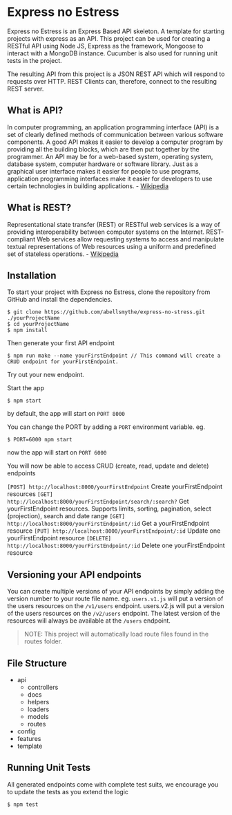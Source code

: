 # Express no Estress

Express no Estress is an Express Based API skeleton. A template for starting projects with express as an API. This project can be used for creating a RESTful API using Node JS, Express as the framework, Mongoose to interact with a MongoDB instance. Cucumber is also used for running unit tests in the project.

The resulting API from this project is a JSON REST API which will respond to requests over HTTP. REST Clients can, therefore, connect to the resulting REST server.

## What is API?

In computer programming, an application programming interface (API) is a set of clearly defined methods of communication between various software components. A good API makes it easier to develop a computer program by providing all the building blocks, which are then put together by the programmer. An API may be for a web-based system, operating system, database system, computer hardware or software library. Just as a graphical user interface makes it easier for people to use programs, application programming interfaces make it easier for developers to use certain technologies in building applications. - [Wikipedia](https://en.wikipedia.org/wiki/Application_programming_interface)

## What is REST?

Representational state transfer (REST) or RESTful web services is a way of providing interoperability between computer systems on the Internet. REST-compliant Web services allow requesting systems to access and manipulate textual representations of Web resources using a uniform and predefined set of stateless operations. - [Wikipedia](https://en.wikipedia.org/wiki/Representational_state_transfer)

## Installation

To start your project with Express no Estress, clone the repository from GitHub and install the dependencies.

```
$ git clone https://github.com/abellsmythe/express-no-stress.git ./yourProjectName 
$ cd yourProjectName
$ npm install
```

Then generate your first API endpoint

```
$ npm run make --name yourFirstEndpoint // This command will create a CRUD endpoint for yourFirstEndpoint.
```

Try out your new endpoint.

Start the app

```
$ npm start
```
by default, the app will start on `PORT 8000`

You can change the PORT by adding a `PORT` environment variable. 
eg.

```
$ PORT=6000 npm start
```
now the app will start on `PORT 6000`

You will now be able to access CRUD (create, read, update and delete) endpoints 

`[POST] http://localhost:8000/yourFirstEndpoint` Create yourFirstEndpoint resources
`[GET] http://localhost:8000/yourFirstEndpoint/search/:search?` Get yourFirstEndpoint resources. Supports limits, sorting, pagination, select (projection), search and date range
`[GET] http://localhost:8000/yourFirstEndpoint/:id` Get a yourFirstEndpoint resource
`[PUT] http://localhost:8000/yourFirstEndpoint/:id` Update one yourFirstEndpoint resource
`[DELETE] http://localhost:8000/yourFirstEndpoint/:id` Delete one yourFirstEndpoint resource

## Versioning your API endpoints

You can create multiple versions of your API endpoints by simply adding the version number to your route file name. eg. `users.v1.js` will put a version of the users resources on the `/v1/users` endpoint. users.v2.js will put a version of the users resources on the `/v2/users` endpoint. The latest version of the resources will always be available at the `/users` endpoint.

> NOTE: This project will automatically load route files found in the routes folder.

## File Structure

- api 
    - controllers
    - docs
    - helpers
    - loaders
    - models
    - routes
- config
- features
- template

## Running Unit Tests

All generated endpoints come with complete test suits, we encourage you to update the tests as you extend the logic

```
$ npm test
```